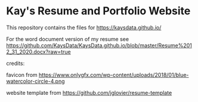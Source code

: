 # Kay's Resume and Portfolio Website

This repository contains the files for https://kaysdata.github.io/

For the word document version of my resume see  https://github.com/KaysData/KaysData.github.io/blob/master/Resume%2012_31_2020.docx?raw=true

credits:

favicon from https://www.onlygfx.com/wp-content/uploads/2018/01/blue-watercolor-circle-4.png

website template from https://github.com/jglovier/resume-template
